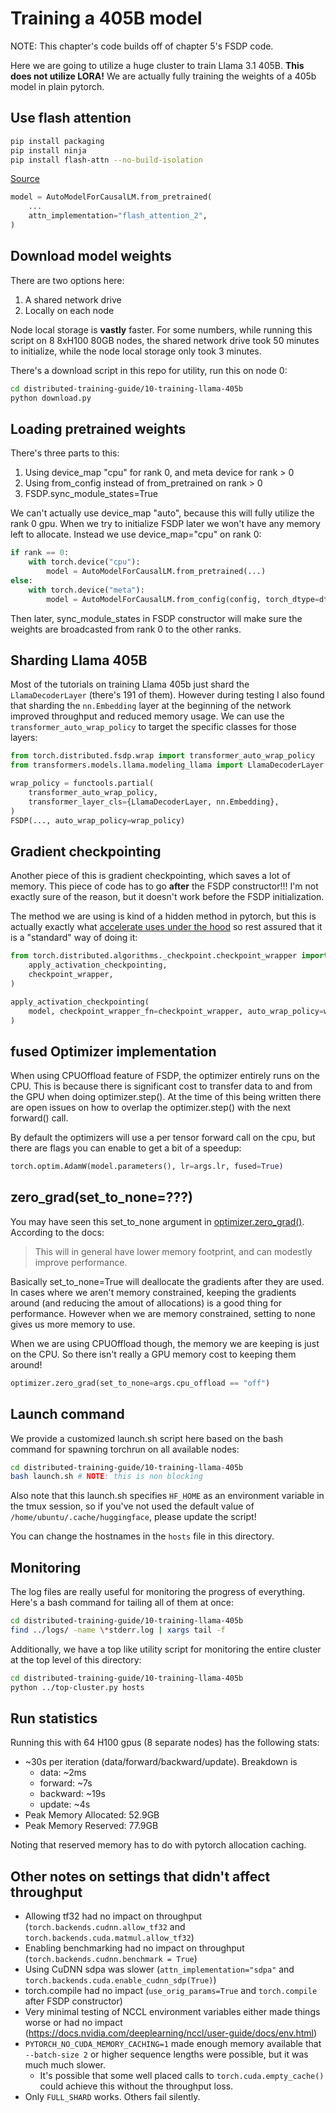 # Training a 405B model

NOTE: This chapter's code builds off of chapter 5's FSDP code.

Here we are going to utilize a huge cluster to train Llama 3.1 405B. **This does not utilize LORA!** We are actually fully training the weights of a 405b model in plain pytorch.

## Use flash attention

```bash
pip install packaging
pip install ninja
pip install flash-attn --no-build-isolation
```

[Source](https://github.com/Dao-AILab/flash-attention)

```python
model = AutoModelForCausalLM.from_pretrained(
    ...
    attn_implementation="flash_attention_2",
)
```

## Download model weights

There are two options here:

1. A shared network drive
2. Locally on each node

Node local storage is **vastly** faster. For some numbers, while running this script on 8 8xH100 80GB nodes, the shared network drive took 50 minutes to initialize, while the node local storage only took 3 minutes.

There's a download script in this repo for utility, run this on node 0:

```bash
cd distributed-training-guide/10-training-llama-405b
python download.py
```

## Loading pretrained weights

There's three parts to this:

1. Using device_map "cpu" for rank 0, and meta device for rank > 0
2. Using from_config instead of from_pretrained on rank > 0
3. FSDP.sync_module_states=True

We can't actually use device_map "auto", because this will fully utilize the rank 0 gpu. When we try to initialize FSDP later we won't have any memory left to allocate. Instead we use device_map="cpu" on rank 0:

```python
if rank == 0:
    with torch.device("cpu"):
        model = AutoModelForCausalLM.from_pretrained(...)
else:
    with torch.device("meta"):
        model = AutoModelForCausalLM.from_config(config, torch_dtype=dtype)
```

Then later, sync_module_states in FSDP constructor will make sure the weights are broadcasted from rank 0 to the other ranks.

## Sharding Llama 405B

Most of the tutorials on training Llama 405b just shard the `LlamaDecoderLayer` (there's 191 of them). However during testing I also found that sharding the `nn.Embedding` layer at the beginning of the network improved throughput and reduced memory usage. We can use the `transformer_auto_wrap_policy` to target the specific classes for those layers:

```python
from torch.distributed.fsdp.wrap import transformer_auto_wrap_policy
from transformers.models.llama.modeling_llama import LlamaDecoderLayer

wrap_policy = functools.partial(
    transformer_auto_wrap_policy,
    transformer_layer_cls={LlamaDecoderLayer, nn.Embedding},
)
FSDP(..., auto_wrap_policy=wrap_policy)
```

## Gradient checkpointing

Another piece of this is gradient checkpointing, which saves a lot of memory. This piece of code has to go **after** the FSDP constructor!!! I'm not exactly sure of the reason, but it doesn't work before the FSDP initialization.

The method we are using is kind of a hidden method in pytorch, but this is actually exactly what [accelerate uses under the hood](https://github.com/huggingface/accelerate/blob/v0.34.2/src/accelerate/accelerator.py#L1492) so rest assured that it is a "standard" way of doing it:

```python
from torch.distributed.algorithms._checkpoint.checkpoint_wrapper import (
    apply_activation_checkpointing,
    checkpoint_wrapper,
)

apply_activation_checkpointing(
    model, checkpoint_wrapper_fn=checkpoint_wrapper, auto_wrap_policy=wrap_policy
)
```

## fused Optimizer implementation

When using CPUOffload feature of FSDP, the optimizer entirely runs on the CPU. This is because there is significant cost to transfer data to and from the GPU when doing optimizer.step(). At the time of this being written there are open issues on how to overlap the optimizer.step() with the next forward() call.

By default the optimizers will use a per tensor forward call on the cpu, but there are flags you can enable to get a bit of a speedup:

```python
torch.optim.AdamW(model.parameters(), lr=args.lr, fused=True)
```

## zero_grad(set_to_none=???)

You may have seen this set_to_none argument in [optimizer.zero_grad()](https://pytorch.org/docs/stable/generated/torch.optim.Optimizer.zero_grad.html). According to the docs:

> This will in general have lower memory footprint, and can modestly improve performance.

Basically set_to_none=True will deallocate the gradients after they are used. In cases where we aren't memory constrained, keeping the gradients around (and reducing the amout of allocations) is a good thing for performance. However when we are memory constrained, setting to none gives us more memory to use.

When we are using CPUOffload though, the memory we are keeping is just on the CPU. So there isn't really a GPU memory cost to keeping them around!

```python
optimizer.zero_grad(set_to_none=args.cpu_offload == "off")
```

## Launch command

We provide a customized launch.sh script here based on the bash command for spawning torchrun on all available nodes:

```bash
cd distributed-training-guide/10-training-llama-405b
bash launch.sh # NOTE: this is non blocking
```

Also note that this launch.sh specifies `HF_HOME` as an environment variable in the tmux session, so if you've not used the default value of `/home/ubuntu/.cache/huggingface`, please update the script!

You can change the hostnames in the `hosts` file in this directory.

## Monitoring

The log files are really useful for monitoring the progress of everything. Here's a bash command for tailing all of them at once:

```bash
cd distributed-training-guide/10-training-llama-405b
find ../logs/ -name \*stderr.log | xargs tail -f
```

Additionally, we have a top like utility script for monitoring the entire cluster at the top level of this directory:

```bash
cd distributed-training-guide/10-training-llama-405b
python ../top-cluster.py hosts
```

## Run statistics

Running this with 64 H100 gpus (8 separate nodes) has the following stats:

- ~30s per iteration (data/forward/backward/update). Breakdown is
  - data: ~2ms
  - forward: ~7s
  - backward: ~19s
  - update: ~4s
- Peak Memory Allocated: 52.9GB
- Peak Memory Reserved: 77.9GB

Noting that reserved memory has to do with pytorch allocation caching.

## Other notes on settings that didn't affect throughput

- Allowing tf32 had no impact on throughput (`torch.backends.cudnn.allow_tf32` and `torch.backends.cuda.matmul.allow_tf32`) 
- Enabling benchmarking had no impact on throughput (`torch.backends.cudnn.benchmark = True`)
- Using CuDNN sdpa was slower (`attn_implementation="sdpa"` and `torch.backends.cuda.enable_cudnn_sdp(True)`)
- torch.compile had no impact (`use_orig_params=True` and `torch.compile` after FSDP constructor)
- Very minimal testing of NCCL environment variables either made things worse or had no impact (https://docs.nvidia.com/deeplearning/nccl/user-guide/docs/env.html)
- `PYTORCH_NO_CUDA_MEMORY_CACHING=1` made enough memory available that `--batch-size 2` or higher sequence lengths were possible, but it was much much slower.
  - It's possible that some well placed calls to `torch.cuda.empty_cache()` could achieve this without the throughput loss.
- Only `FULL_SHARD` works. Others fail silently.